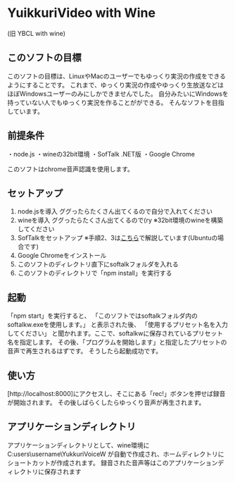 # YuikkuriVideo with Wine

(旧 YBCL with wine)

## このソフトの目標

このソフトの目標は、LinuxやMacのユーザーでもゆっくり実況の作成をできるようにすることです。
これまで、ゆっくり実況の作成やゆっくり生放送などはほぼWindowsユーザーのみにしかできませんでした。
自分みたいにWindowsを持っていない人でもゆっくり実況を作ることがができる。
そんなソフトを目指しています。

## 前提条件

・node.js
・wineの32bit環境
・SofTalk .NET版
・Google Chrome

このソフトはchrome音声認識を使用します。

## セットアップ

1. node.jsを導入 ググったらたくさん出てくるので自分で入れてください
2. wineを導入 ググったらたくさん出てくるので(ry ※32bit環境のwineを構築してください
3. SofTalkをセットアップ ※手順2、3は[こちら](https://task58yt.blogspot.com/2021/10/ubuntunetsoftalk.html)で解説しています(Ubuntuの場合です)
4. Google Chromeをインストール
5. このソフトのディレクトリ直下にsoftalkフォルダを入れる
6. このソフトのディレクトリで「npm install」を実行する

## 起動

「npm start」を実行すると、
「このソフトではsoftalkフォルダ内のsoftalkw.exeを使用します。」
と表示された後、
「使用するプリセット名を入力してください」
と聞かれます。ここで、softalkwに保存されているプリセット名を指定します。
その後、「プログラムを開始します」と指定したプリセットの音声で再生されるはずです。
そうしたら起動成功です。

## 使い方

[http://localhost:8000]にアクセスし、そこにある「rec!」ボタンを押せば録音が開始されます。
その後しばらくしたらゆっくり音声が再生されます。

## アプリケーションディレクトリ

アプリケーションディレクトリとして、wine環境に
C:users\username\YukkuriVoiceW
が自動で作成され、ホームディレクトリにショートカットが作成されます。
録音された音声等はこのアプリケーションディレクトリに保存されます